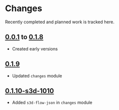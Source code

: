 # Changes
Recently completed and planned work is tracked here.

## [0.0.1](.) to [0.1.8](.)
- Created early versions

## [0.1.9](.)
- Updated `changes` module

## [0.1.10-s3d-1010](.)
- Added `s3d-flow-json` in `changes` module
